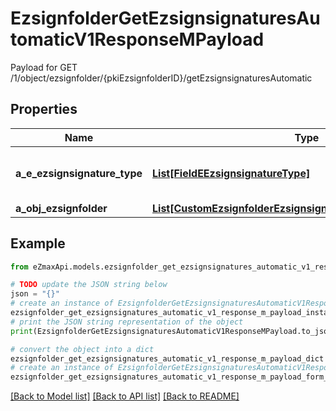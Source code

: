 # EzsignfolderGetEzsignsignaturesAutomaticV1ResponseMPayload

Payload for GET /1/object/ezsignfolder/{pkiEzsignfolderID}/getEzsignsignaturesAutomatic

## Properties

Name | Type | Description | Notes
------------ | ------------- | ------------- | -------------
**a_e_ezsignsignature_type** | [**List[FieldEEzsignsignatureType]**](FieldEEzsignsignatureType.md) | All eEzsignsignatureType contained in the response | 
**a_obj_ezsignfolder** | [**List[CustomEzsignfolderEzsignsignaturesAutomaticResponse]**](CustomEzsignfolderEzsignsignaturesAutomaticResponse.md) |  | 

## Example

```python
from eZmaxApi.models.ezsignfolder_get_ezsignsignatures_automatic_v1_response_m_payload import EzsignfolderGetEzsignsignaturesAutomaticV1ResponseMPayload

# TODO update the JSON string below
json = "{}"
# create an instance of EzsignfolderGetEzsignsignaturesAutomaticV1ResponseMPayload from a JSON string
ezsignfolder_get_ezsignsignatures_automatic_v1_response_m_payload_instance = EzsignfolderGetEzsignsignaturesAutomaticV1ResponseMPayload.from_json(json)
# print the JSON string representation of the object
print(EzsignfolderGetEzsignsignaturesAutomaticV1ResponseMPayload.to_json())

# convert the object into a dict
ezsignfolder_get_ezsignsignatures_automatic_v1_response_m_payload_dict = ezsignfolder_get_ezsignsignatures_automatic_v1_response_m_payload_instance.to_dict()
# create an instance of EzsignfolderGetEzsignsignaturesAutomaticV1ResponseMPayload from a dict
ezsignfolder_get_ezsignsignatures_automatic_v1_response_m_payload_form_dict = ezsignfolder_get_ezsignsignatures_automatic_v1_response_m_payload.from_dict(ezsignfolder_get_ezsignsignatures_automatic_v1_response_m_payload_dict)
```
[[Back to Model list]](../README.md#documentation-for-models) [[Back to API list]](../README.md#documentation-for-api-endpoints) [[Back to README]](../README.md)


